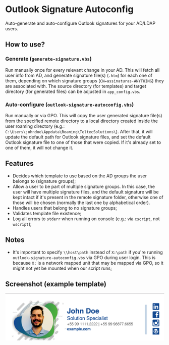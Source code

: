 # Outlook Signature Autoconfig

Auto-generate and auto-configure Outlook signatures for your AD/LDAP users.

## How to use?

### Generate (`generate-signature.vbs`)

Run manually once for every relevant change in your AD. This will fetch all user info from AD, and generate signature file(s) (`.htm`) for each one of them, depending on which signature groups (`CN=assinaturas-ANYTHING`) they are associated with. The source directory (for templates) and target directory (for generated files) can be adjusted in `app_config.vbs`.

### Auto-configure (`outlook-signature-autoconfig.vbs`)

Run manually or via GPO. This will copy the user generated signature file(s) from the specified remote directory to a local directory created inside the user roaming directory (e.g.: `C:\Users\johndoe\Appdata\Roaming\TeltecSolutions\`). After that, it will update the default path for Outlook signature files, and set the default Outlook signature file to one of those that were copied. If it's already set to one of them, it will not change it.

## Features

- Decides which template to use based on the AD groups the user belongs to (signature groups);
- Allow a user to be part of multiple signature groups. In this case, the user will have multiple signature files, and the default signature will be kept intact if it's present in the remote signature folder, otherwise one of those will be chosen (normally the last one by alphabetical order).
- Handles users that belong to no signature groups;
- Validates template file existence;
- Log all errors to `stderr` when running on console (e.g.: via `cscript`, not `wscript`);

## Notes

- It's important to specify `\\host\path` instead of `X:\path` if you're running `outlook-signature-autoconfig.vbs` via GPO during user login. This is because `X:` is a network mapped unit that may be mapped via GPO, so it might not yet be mounted when our script runs;

## Screenshot (example template)

![Example Template](Templates/example/screenshot.png)
